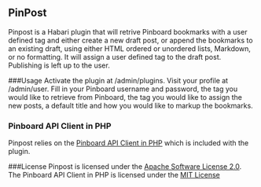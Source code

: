 ## PinPost 
Pinpost is a Habari plugin that will retrive Pinboard bookmarks with a user defined tag and either create a new draft post, or append the bookmarks to an existing draft, using either HTML ordered or unordered lists, Markdown, or no formatting. It will assign a user defined tag to the draft post. Publishing is left up to the user.

###Usage
Activate the plugin at /admin/plugins. Visit your profile at /admin/user. Fill in your Pinboard username and password, the tag you would like to retrieve from Pinboard, the tag you would like to assign the new posts, a default title and how you would like to markup the bookmarks.

### Pinboard API Client in PHP
Pinpost relies on the [Pinboard API Client in PHP](https://github.com/kijin/pinboard-api) which is included with the plugin. 

###License
Pinpost is licensed under the [Apache Software License 2.0](http://www.apache.org/licenses/LICENSE-2.0.html). The Pinboard API Client in PHP is licensed under the [MIT License](http://opensource.org/licenses/MIT)
